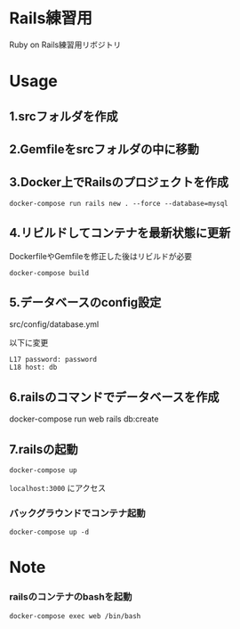 # Rails練習用
Ruby on Rails練習用リボジトリ


# Usage

## 1.srcフォルダを作成

## 2.Gemfileをsrcフォルダの中に移動

## 3.Docker上でRailsのプロジェクトを作成
```
docker-compose run rails new . --force --database=mysql
```

## 4.リビルドしてコンテナを最新状態に更新
DockerfileやGemfileを修正した後はリビルドが必要
```
docker-compose build
```

## 5.データベースのconfig設定
src/config/database.yml  

以下に変更  
```
L17 password: password
L18 host: db
```

## 6.railsのコマンドでデータベースを作成
docker-compose run web rails db:create

## 7.railsの起動
```
docker-compose up
```
`localhost:3000` にアクセス

### バックグラウンドでコンテナ起動
```
docker-compose up -d
```

# Note

### railsのコンテナのbashを起動
```
docker-compose exec web /bin/bash
```

